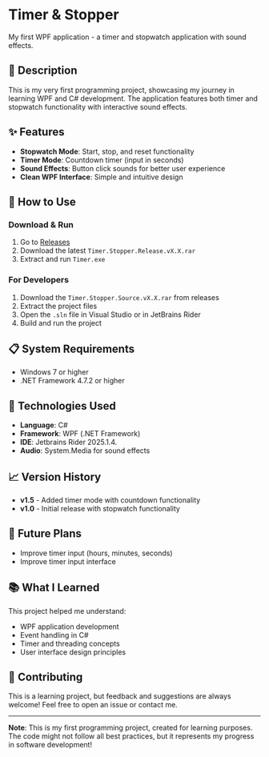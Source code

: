 # Timer & Stopper

My first WPF application - a timer and stopwatch application with sound effects.

## 📝 Description

This is my very first programming project, showcasing my journey in learning WPF and C# development. The application features both timer and stopwatch functionality with interactive sound effects.

## ✨ Features

- **Stopwatch Mode**: Start, stop, and reset functionality
- **Timer Mode**: Countdown timer (input in seconds)
- **Sound Effects**: Button click sounds for better user experience
- **Clean WPF Interface**: Simple and intuitive design

## 🚀 How to Use

### Download & Run
1. Go to [Releases](../../releases)
2. Download the latest `Timer.Stopper.Release.vX.X.rar`
3. Extract and run `Timer.exe`

### For Developers
1. Download the `Timer.Stopper.Source.vX.X.rar` from releases
2. Extract the project files
3. Open the `.sln` file in Visual Studio or in JetBrains Rider
4. Build and run the project

## 📋 System Requirements

- Windows 7 or higher
- .NET Framework 4.7.2 or higher

## 🔧 Technologies Used

- **Language**: C#
- **Framework**: WPF (.NET Framework)
- **IDE**: Jetbrains Rider 2025.1.4.
- **Audio**: System.Media for sound effects

## 📈 Version History

- **v1.5** - Added timer mode with countdown functionality
- **v1.0** - Initial release with stopwatch functionality

## 🎯 Future Plans

- Improve timer input (hours, minutes, seconds)
- Improve timer input interface

## 📚 What I Learned

This project helped me understand:
- WPF application development
- Event handling in C#
- Timer and threading concepts
- User interface design principles

## 🤝 Contributing

This is a learning project, but feedback and suggestions are always welcome! Feel free to open an issue or contact me.

---
**Note**: This is my first programming project, created for learning purposes. The code might not follow all best practices, but it represents my progress in software development!

